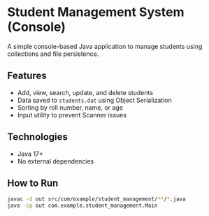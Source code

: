 # Student Management System (Console)
A simple console-based Java application to manage students using collections and file persistence.

## Features
- Add, view, search, update, and delete students
- Data saved to `students.dat` using Object Serialization
- Sorting by roll number, name, or age
- Input utility to prevent Scanner issues

## Technologies
- Java 17+
- No external dependencies

## How to Run
```bash
javac -d out src/com/example/student_management/**/*.java
java -cp out com.example.student_management.Main
